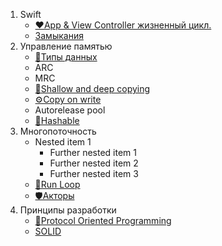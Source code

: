 1. Swift
   - [❤️App & View Controller жизненный цикл.](https://github.com/SomeStay07/iOS-Developer-Roadmap/blob/main/App%20and%20view%20controller%20lifecycle.md)
   - [Замыкания]()
1. Управление памятью
   - [📝Типы данных](https://github.com/SomeStay07/iOS-Developer-Roadmap/blob/main/Data%20type.md)
   - ARC
   - MRC
   - [🔐Shallow and deep copying](https://github.com/SomeStay07/iOS-Developer-Roadmap/blob/main/Shallow%20and%20deep%20copying.md)
   - [⚙️Copy on write](https://github.com/SomeStay07/iOS-Developer-Roadmap/blob/main/Copy%20on%20write.md)
   - Autorelease pool
   - [🎋Hashable](https://github.com/SomeStay07/iOS-Developer-Roadmap/blob/main/Hashable.md)
3. Многопоточность
   - Nested item 1
      - Further nested item 1
      - Further nested item 2
      - Further nested item 3
   - [🔑Run Loop](https://github.com/SomeStay07/iOS-Developer-Roadmap/blob/main/Run%20loops.md)
   - [🛡Акторы](https://github.com/SomeStay07/iOS-Developer-Roadmap/blob/main/Actors.md)
4. Принципы разработки
   - [👝Protocol Oriented Programming](https://github.com/SomeStay07/iOS-Developer-Roadmap/blob/main/Protocol%20Oriented%20Programming.md)
   - [SOLID]()
